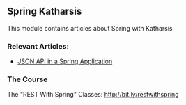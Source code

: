 ## Spring Katharsis

This module contains articles about Spring with Katharsis

### Relevant Articles: 

- [JSON API in a Spring Application](http://www.baeldung.com/json-api-java-spring-web-app)

### The Course

The "REST With Spring" Classes: http://bit.ly/restwithspring


